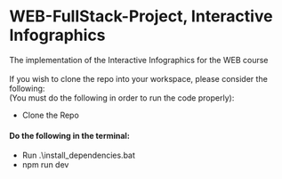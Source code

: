# WEB-FullStack-Project, Interactive Infographics
The implementation of the Interactive Infographics for the WEB course
<br>
<br>
If you wish to clone the repo into your workspace, please consider the following:
<br>
(You must do the following in order to run the code properly):
<br>
  - Clone the Repo
  #### Do the following in the terminal:
  - Run .\install_dependencies.bat
  - npm run dev
<br>
